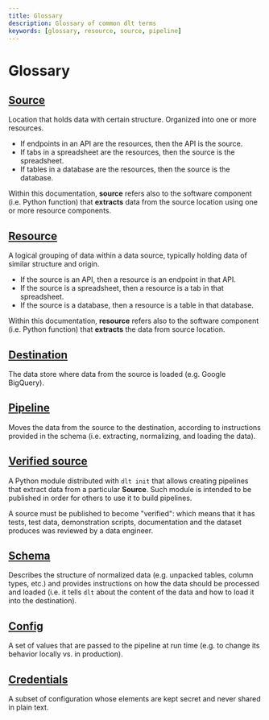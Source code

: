 ```yaml
---
title: Glossary
description: Glossary of common dlt terms
keywords: [glossary, resource, source, pipeline]
---
```


# Glossary

## [Source](source)

Location that holds data with certain structure. Organized into one or more resources.

- If endpoints in an API are the resources, then the API is the source.
- If tabs in a spreadsheet are the resources, then the source is the spreadsheet.
- If tables in a database are the resources, then the source is the database.

Within this documentation, **source** refers also to the software component (i.e. Python function)
that **extracts** data from the source location using one or more resource components.

## [Resource](resource)

A logical grouping of data within a data source, typically holding data of similar structure and
origin.

- If the source is an API, then a resource is an endpoint in that API.
- If the source is a spreadsheet, then a resource is a tab in that spreadsheet.
- If the source is a database, then a resource is a table in that database.

Within this documentation, **resource** refers also to the software component (i.e. Python function)
that **extracts** the data from source location.

## [Destination](../dlt-ecosystem/destinations)

The data store where data from the source is loaded (e.g. Google BigQuery).

## [Pipeline](pipeline)

Moves the data from the source to the destination, according to instructions provided in the schema
(i.e. extracting, normalizing, and loading the data).

## [Verified source](../walkthroughs/add-a-verified-source)

A Python module distributed with `dlt init` that allows creating pipelines that extract data from a
particular **Source**. Such module is intended to be published in order for others to use it to
build pipelines.

A source must be published to become "verified": which means that it has tests, test data,
demonstration scripts, documentation and the dataset produces was reviewed by a data engineer.

## [Schema](schema)

Describes the structure of normalized data (e.g. unpacked tables, column types, etc.) and provides
instructions on how the data should be processed and loaded (i.e. it tells `dlt` about the content
of the data and how to load it into the destination).

## [Config](credentials/configuration)

A set of values that are passed to the pipeline at run time (e.g. to change its behavior locally vs.
in production).

## [Credentials](credentials/config_specs)

A subset of configuration whose elements are kept secret and never shared in plain text.
